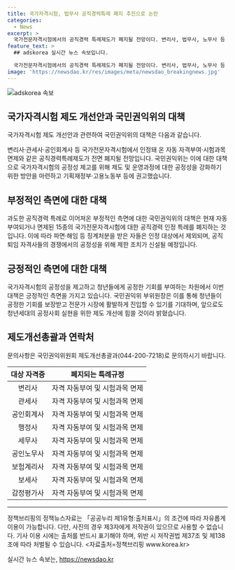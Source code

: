 ```yaml
---
title: 국가자격시험, 법무사 공직경력특례 폐지 추진으로 논란
categories:
  - News
excerpt: >
  국가전문자격시험에서의 공직경력 특례제도가 폐지될 전망이다. 변리사, 법무사, 노무사 등 15종의 시험에서 공직경력으로 인한 자동 자격부여나 시험 면제 규정이 폐지되며, 공직 퇴임자 자격사의 경력 악용 비판에 대응하기 위해 일정 기간 제한 규정을 신설할 예정이다. 국민권익위는 청년들의 공정한 기회를 보장하고 전문가 시장에 진입할 수 있는 계기가 되기를 기대한다.
feature_text: >
  ## adskorea 실시간 뉴스 속보입니다.

  국가전문자격시험에서의 공직경력 특례제도가 폐지될 전망이다. 변리사, 법무사, 노무사 등 15종의 시험에서 공직경력으로 인한 자동 자격부여나 시험 면제 규정이 폐지되며, 공직 퇴임자 자격사의 경력 악용 비판에 대응하기 위해 일정 기간 제한 규정을 신설할 예정이다. 국민권익위는 청년들의 공정한 기회를 보장하고 전문가 시장에 진입할 수 있는 계기가 되기를 기대한다.
image: 'https://newsdao.kr/res/images/meta/newsdao_breakingnews.jpg'
---
```


<p><img src="https://newsdao.kr/res/images/meta/newsdao_breakingnews.jpg" alt="adskorea 속보" /></p>

<h2 data-ke-size="size26">국가자격시험 제도 개선안과 국민권익위의 대책</h2>

<p>국가자격시험 제도 개선안과 관련하여 국민권익위의 대책은 다음과 같습니다.</p>

<p data-ke-size="size16">변리사·관세사·공인회계사 등 국가전문자격시험에서 인정돼 온 자동 자격부여·시험과목 면제와 같은 공직경력특례제도가 전면 폐지될 전망입니다. 국민권익위는 이에 대한 대책으로 국가자격시험의 공정성 제고를 위해 제도 및 운영과정에 대한 공정성을 강화하기 위한 방안을 마련하고 기획재정부·고용노동부 등에 권고했습니다.</p>

<h2 data-ke-size="size24">부정적인 측면에 대한 대책</h2>

<p data-ke-size="size16">과도한 공직경력 특례로 이어져온 부정적인 측면에 대한 국민권익위의 대책은 현재 자동부여되거나 면제된 15종의 국가전문자격시험에 대한 공직경력 인정 특례를 폐지하는 것입니다. 이에 따라 파면·해임 등 징계처분을 받은 자들은 인정 대상에서 제외되며, 공직퇴임 자격사들의 경쟁에서의 공정성을 위해 제한 조치가 신설될 예정입니다.</p>

<h2 data-ke-size="size24">긍정적인 측면에 대한 대책</h2>

<p data-ke-size="size16">국가자격시험의 공정성을 제고하고 청년들에게 공정한 기회를 부여하는 차원에서 이번 대책은 긍정적인 측면을 가지고 있습니다. 국민권익위 부위원장은 이를 통해 청년들이 공정한 기회를 보장받고 전문가 시장에 활발하게 진입할 수 있기를 기대하며, 앞으로도 청년세대의 공정사회 실현을 위한 제도 개선에 힘쓸 것이라 밝혔습니다.</p>

<h2 data-ke-size="size24">제도개선총괄과 연락처</h2>

<p data-ke-size="size16">문의사항은 국민권익위원회 제도개선총괄과(044-200-7218)로 문의하시기 바랍니다.</p>

<table>
    <thead>
        <tr>
            <th style="text-align: center;">대상 자격증</th>
            <th style="text-align: center;">폐지되는 특례규정</th>
        </tr>
    </thead>
    <tbody>
        <tr>
            <td style="text-align: center;">변리사</td>
            <td style="text-align: center;">자격 자동부여 및 시험과목 면제</td>
        </tr>
        <tr>
            <td style="text-align: center;">관세사</td>
            <td style="text-align: center;">자격 자동부여 및 시험과목 면제</td>
        </tr>
        <tr>
            <td style="text-align: center;">공인회계사</td>
            <td style="text-align: center;">자격 자동부여 및 시험과목 면제</td>
        </tr>
        <tr>
            <td style="text-align: center;">행정사</td>
            <td style="text-align: center;">자격 자동부여 및 시험과목 면제</td>
        </tr>
        <tr>
            <td style="text-align: center;">세무사</td>
            <td style="text-align: center;">자격 자동부여 및 시험과목 면제</td>
        </tr>
        <tr>
            <td style="text-align: center;">공인노무사</td>
            <td style="text-align: center;">자격 자동부여 및 시험과목 면제</td>
        </tr>
        <tr>
            <td style="text-align: center;">보험계리사</td>
            <td style="text-align: center;">자격 자동부여 및 시험과목 면제</td>
        </tr>
        <tr>
            <td style="text-align: center;">보세사</td>
            <td style="text-align: center;">자격 자동부여 및 시험과목 면제</td>
        </tr>
        <tr>
            <td style="text-align: center;">감정평가사</td>
            <td style="text-align: center;">자격 자동부여 및 시험과목 면제</td>
        </tr>
    </tbody>
</table>

<hr>

<p data-ke-size="size16">정책브리핑의 정책뉴스자료는 「공공누리 제1유형:출처표시」의 조건에 따라 자유롭게 이용이 가능합니다. 다만, 사진의 경우 제3자에게 저작권이 있으므로 사용할 수 없습니다. 기사 이용 시에는 출처를 반드시 표기해야 하며, 위반 시 저작권법 제37조 및 제138조에 따라 처벌될 수 있습니다. <자료출처=정책브리핑 www.korea.kr></p>
실시간 뉴스 속보는, <a href="https://newsdao.kr" rel="dofollow">https://newsdao.kr</a>


